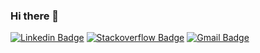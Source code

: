 ### Hi there 👋
[![Linkedin Badge](https://img.shields.io/badge/-leonardo&#8208;buta-blue?style=flat-square&logo=Linkedin&logoColor=white&link=https://www.linkedin.com/in/leonardo-buta/)](https://www.linkedin.com/in/leonardo-buta/)
[![Stackoverflow Badge](https://img.shields.io/badge/-Stackoverflow-4CA143?style=flat-square&logo=Stackoverflow&logoColor=white&link=https://pt.stackoverflow.com/users/131001/leonardo-buta)](https://pt.stackoverflow.com/users/131001/leonardo-buta)
[![Gmail Badge](https://img.shields.io/badge/-leonardo.lbuta@gmail.com-c14438?style=flat-square&logo=Gmail&logoColor=white&link=mailto:leonardo.lbuta@gmail.com)](mailto:leonardo.lbuta@gmail.com)
